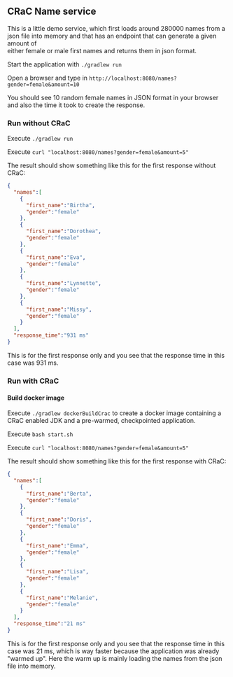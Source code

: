 ## CRaC Name service
This is a little demo service, which first loads around 280000 names from a json
file into memory and that has an endpoint that can generate a given amount of  
either female or male first names and returns them in json format.

Start the application with 
```./gradlew run```

Open a browser and type in
```http://localhost:8080/names?gender=female&amount=10```

You should see 10 random female names in JSON format in your browser and also the
time it took to create the response.


### Run without CRaC
Execute ```./gradlew run```

Execute ```curl "localhost:8080/names?gender=female&amount=5"```

The result should show something like this for the first response without CRaC:
```json
{
  "names":[
    {
      "first_name":"Birtha",
      "gender":"female"
    },
    {
      "first_name":"Dorothea",
      "gender":"female"
    },
    {
      "first_name":"Eva",
      "gender":"female"
    },
    {
      "first_name":"Lynnette",
      "gender":"female"
    },
    {
      "first_name":"Missy",
      "gender":"female"
    }
  ],
  "response_time":"931 ms"
}
```

This is for the first response only and you see that the response time in this case was 931 ms.


### Run with CRaC

#### Build docker image
Execute ```./gradlew dockerBuildCrac``` to create a docker image containing a CRaC
enabled JDK and a pre-warmed, checkpointed application.

Execute ```bash start.sh```

Execute ```curl "localhost:8080/names?gender=female&amount=5"```

The result should show something like this for the first response with CRaC:
```json
{
  "names":[
    {
      "first_name":"Berta",
      "gender":"female"
    },
    {
      "first_name":"Doris",
      "gender":"female"
    },
    {
      "first_name":"Emma",
      "gender":"female"
    },
    {
      "first_name":"Lisa",
      "gender":"female"
    },
    {
      "first_name":"Melanie",
      "gender":"female"
    }
  ],
  "response_time":"21 ms"
}
```

This is for the first response only and you see that the response time in this case was 21 ms,
which is way faster because the application was already "warmed up". Here the warm up
is mainly loading the names from the json file into memory.
